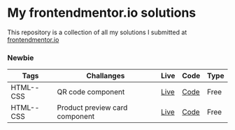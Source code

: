 # My frontendmentor.io solutions

This repository is a collection of all my solutions I submitted at [frontendmentor.io ](https://www.frontendmentor.io/)

### Newbie

| Tags  | Challanges | Live|  Code|  Type| 
| --- | -- |  -- | --  |  -- |
| HTML--CSS      |  QR code component | [Live](https://qr-component-iota.vercel.app/) | [Code](https://github.com/Danybs/challenges/tree/main/qr-code-component-main) |Free|
| HTML--CSS      |  Product preview card component | [Live](https://vercel.com/danybs/product-card) | [Code](https://github.com/Danybs/challenges/tree/main/product-preview-card-component-main) |Free|

